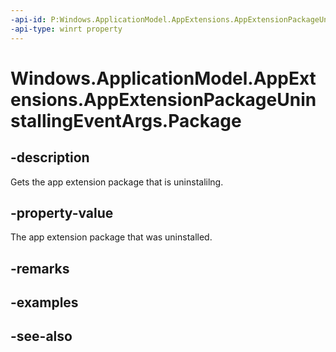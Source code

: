 ----api-id: P:Windows.ApplicationModel.AppExtensions.AppExtensionPackageUninstallingEventArgs.Package
-api-type: winrt property
---<!-- Property syntaxpublic Windows.ApplicationModel.Package Package { get; }--># Windows.ApplicationModel.AppExtensions.AppExtensionPackageUninstallingEventArgs.Package## -descriptionGets the app extension package that is uninstalilng.## -property-valueThe app extension package that was uninstalled.## -remarks## -examples## -see-also